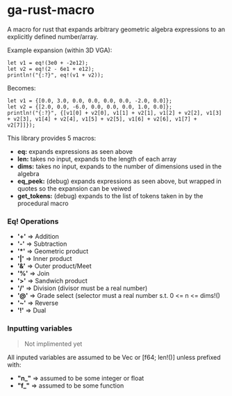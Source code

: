 # ga-rust-macro
A macro for rust that expands arbitrary geometric algebra expressions to an explicitly defined number/array.

Example expansion (within 3D VGA):
```
let v1 = eq!(3e0 + -2e12);
let v2 = eq!(2 - 6e1 + e12);
println!("{:?}", eq!(v1 + v2));
```
Becomes: 
```
let v1 = {[0.0, 3.0, 0.0, 0.0, 0.0, 0.0, -2.0, 0.0]};
let v2 = {[2.0, 0.0, -6.0, 0.0, 0.0, 0.0, 1.0, 0.0]};
println!("{:?}", {[v1[0] + v2[0], v1[1] + v2[1], v1[2] + v2[2], v1[3] + v2[3], v1[4] + v2[4], v1[5] + v2[5], v1[6] + v2[6], v1[7] + v2[7]]});
```

This library provides 5 macros: 
  - **eq:** expands expressions as seen above
  - **len:** takes no input, expands to the length of each array
  - **dims:** takes no input, expands to the number of dimensions used in the algebra 
  - **eq_peek:** (debug) expands expressions as seen above, but wrapped in quotes so the expansion can be veiwed
  - **get_tokens:** (debug) expands to the list of tokens taken in by the procedural macro

### Eq! Operations
- **'+'** => Addition
- **'-'** => Subtraction
- **'*'** => Geometric product
- **'|'** => Inner product
- **'&'** => Outer product/Meet
- **'%'** => Join
- **'>'** => Sandwich product
- **'/'** => Division (divisor must be a real number)
- **'@'** => Grade select (selector must a real number s.t. 0 <= n <= dims!()
- **'~'** => Reverse
- **'!'** => Dual

### Inputting variables
> Not implimented yet

All inputed variables are assumed to be Vec<f64> or [f64; len!()] unless prefixed with:
- **"n_"** => assumed to be some integer or float
- **"f_"** => assumed to be some function
